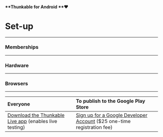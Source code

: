 #### **Thunkable for Android **❤

# **Set-up**

---

### Memberships

---

### Hardware

---

### **Browsers**

---

| Everyone | To publish to the Google Play Store |
| :--- | :--- |
| [Download the Thunkable Live app](https://play.google.com/store/apps/details?id=com.thunkable.appinventor.aicompanion3&hl=en) \(enables live testing\) | [Sign up for a Google Developer Account](https://play.google.com/apps/publish/signup/) \($25 one-time registration fee\) |

# 



